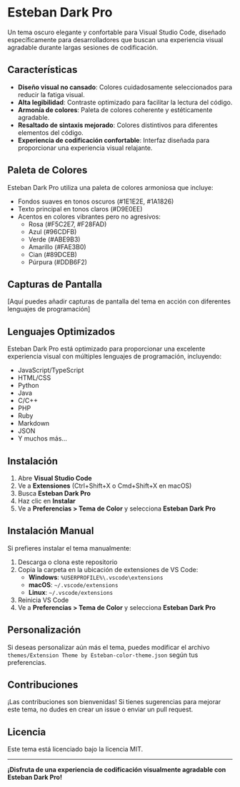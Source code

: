 # Esteban Dark Pro

Un tema oscuro elegante y confortable para Visual Studio Code, diseñado específicamente para desarrolladores que buscan una experiencia visual agradable durante largas sesiones de codificación.

## Características

- **Diseño visual no cansado**: Colores cuidadosamente seleccionados para reducir la fatiga visual.
- **Alta legibilidad**: Contraste optimizado para facilitar la lectura del código.
- **Armonía de colores**: Paleta de colores coherente y estéticamente agradable.
- **Resaltado de sintaxis mejorado**: Colores distintivos para diferentes elementos del código.
- **Experiencia de codificación confortable**: Interfaz diseñada para proporcionar una experiencia visual relajante.

## Paleta de Colores

Esteban Dark Pro utiliza una paleta de colores armoniosa que incluye:

- Fondos suaves en tonos oscuros (#1E1E2E, #1A1826)
- Texto principal en tonos claros (#D9E0EE)
- Acentos en colores vibrantes pero no agresivos:
  - Rosa (#F5C2E7, #F28FAD)
  - Azul (#96CDFB)
  - Verde (#ABE9B3)
  - Amarillo (#FAE3B0)
  - Cian (#89DCEB)
  - Púrpura (#DDB6F2)

## Capturas de Pantalla

[Aquí puedes añadir capturas de pantalla del tema en acción con diferentes lenguajes de programación]

## Lenguajes Optimizados

Esteban Dark Pro está optimizado para proporcionar una excelente experiencia visual con múltiples lenguajes de programación, incluyendo:

- JavaScript/TypeScript
- HTML/CSS
- Python
- Java
- C/C++
- PHP
- Ruby
- Markdown
- JSON
- Y muchos más...

## Instalación

1. Abre **Visual Studio Code**
2. Ve a **Extensiones** (Ctrl+Shift+X o Cmd+Shift+X en macOS)
3. Busca **Esteban Dark Pro**
4. Haz clic en **Instalar**
5. Ve a **Preferencias > Tema de Color** y selecciona **Esteban Dark Pro**

## Instalación Manual

Si prefieres instalar el tema manualmente:

1. Descarga o clona este repositorio
2. Copia la carpeta en la ubicación de extensiones de VS Code:
   - **Windows**: `%USERPROFILE%\.vscode\extensions`
   - **macOS**: `~/.vscode/extensions`
   - **Linux**: `~/.vscode/extensions`
3. Reinicia VS Code
4. Ve a **Preferencias > Tema de Color** y selecciona **Esteban Dark Pro**

## Personalización

Si deseas personalizar aún más el tema, puedes modificar el archivo `themes/Extension Theme by Esteban-color-theme.json` según tus preferencias.

## Contribuciones

¡Las contribuciones son bienvenidas! Si tienes sugerencias para mejorar este tema, no dudes en crear un issue o enviar un pull request.

## Licencia

Este tema está licenciado bajo la licencia MIT.

---

**¡Disfruta de una experiencia de codificación visualmente agradable con Esteban Dark Pro!**
